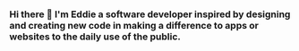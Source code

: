 ### Hi there 👋 I'm Eddie a software developer inspired by designing and creating new code in making a difference to apps or websites to the daily use of the public.
